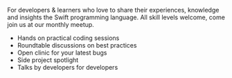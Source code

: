 
For developers & learners who love to share their experiences, knowledge and insights the Swift programming language. All skill levels welcome, come join us at our monthly meetup. 

* Hands on practical coding sessions
* Roundtable discussions on best practices
* Open clinic for your latest bugs 
* Side project spotlight
* Talks by developers for developers

